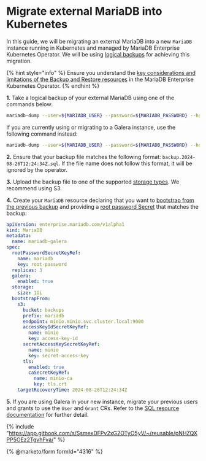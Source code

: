 
# Migrate external MariaDB into Kubernetes

In this guide, we will be migrating an external MariaDB into a new `MariaDB` instance running in Kubernetes and managed by MariaDB Enterprise Kubernetes Operator. We will be using [logical backups](../backup-and-restore/logical_backup.md) for achieving this migration.

{% hint style="info" %}
Ensure you understand the [key considerations and limitations of the Backup and Restore resources](../backup-and-restore/logical_backup.md#important-considerations-and-limitations) in the MariaDB Enterprise Kubernetes Operator.
{% endhint %}

**1.** Take a logical backup of your external MariaDB using one of the commands below:

```sh
mariadb-dump --user=${MARIADB_USER} --password=${MARIADB_PASSWORD} --host=${MARIADB_HOST} --single-transaction --events --routines --all-databases > backup.2024-08-26T12:24:34Z.sql
```

If you are currently using or migrating to a Galera instance, use the following command instead:

```sh
mariadb-dump --user=${MARIADB_USER} --password=${MARIADB_PASSWORD} --host=${MARIADB_HOST} --single-transaction --events --routines --all-databases --skip-add-locks --ignore-table=mysql.global_priv > backup.2024-08-26T12:24:34Z.sql
```

**2.** Ensure that your backup file matches the following format: `backup.2024-08-26T12:24:34Z.sql`. If the file name does not follow this format, it will be ignored by the operator.

**3.** Upload the backup file to one of the supported [storage types](../backup-and-restore/logical_backup.md#storage-types). We recommend using S3.

**4.** Create your `MariaDB` resource declaring that you want to [bootstrap from the previous backup](../backup-and-restore/logical_backup.md#bootstrap-new-mariadb-instances) and providing a [root password Secret](../backup-and-restore/logical_backup.md#root-credentials) that matches the backup:

```yaml
apiVersion: enterprise.mariadb.com/v1alpha1
kind: MariaDB
metadata:
  name: mariadb-galera
spec:
  rootPasswordSecretKeyRef:
    name: mariadb
    key: root-password
  replicas: 3
  galera:
    enabled: true
  storage:
    size: 1Gi
  bootstrapFrom:
    s3:
      bucket: backups
      prefix: mariadb
      endpoint: minio.minio.svc.cluster.local:9000
      accessKeyIdSecretKeyRef:
        name: minio
        key: access-key-id
      secretAccessKeySecretKeyRef:
        name: minio
        key: secret-access-key
      tls:
        enabled: true
        caSecretKeyRef:
          name: minio-ca
          key: tls.crt
    targetRecoveryTime: 2024-08-26T12:24:34Z
```

**5.** If you are using Galera in your new instance, migrate your previous users and grants to use the `User` and `Grant` CRs. Refer to the [SQL resource documentation](../sql-resources.md) for further detail.


{% include "https://app.gitbook.com/s/SsmexDFPv2xG2OTyO5yV/~/reusable/pNHZQXPP5OEz2TgvhFva/" %}


{% @marketo/form formId="4316" %}
